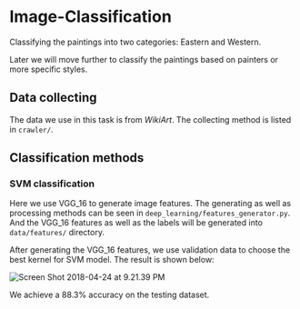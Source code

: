 # Image-Classification
Classifying the paintings into two categories: Eastern and Western. 

Later we will move further to classify the paintings based on painters or more specific styles.

## Data collecting
The data we use in this task is from *WikiArt*. The collecting method is listed in `crawler/`. 

## Classification methods
### SVM classification

Here we use VGG_16 to generate image features. The generating as well as processing methods can be seen in `deep_learning/features_generator.py`. </br>
And the VGG_16 features as well as the labels will be generated into `data/features/` directory.

After generating the VGG_16 features, we use validation data to choose the best kernel for SVM model. The result is shown below:

![Screen Shot 2018-04-24 at 9.21.39 PM](https://oh1ulkf4j.qnssl.com/Screen%20Shot%202018-04-24%20at%209.21.39%20PM.png)

We achieve a 88.3% accuracy on the testing dataset.



